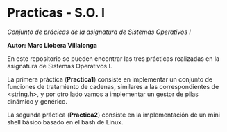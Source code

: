 # Practicas - S.O. I
*Conjunto de prácicas de la asignatura de Sistemas Operativos I*

**Autor: Marc Llobera Villalonga**

En este repositorio se pueden encontrar las tres prácticas realizadas en la asignatura de Sistemas Operativos I.

La primera práctica (**Practica1**) consiste en implementar un conjunto de funciones de tratamiento de cadenas, similares a las correspondientes de <string.h>, y por otro lado vamos a implementar un gestor de pilas dinámico y genérico.

La segunda práctica (**Practica2**) consiste en la implementación de un mini shell básico basado en el bash de Linux.
